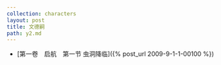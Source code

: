 ```yaml
---
collection: characters
layout: post
title: 文德嗣
path: y2.md
---
```


- [第一卷　启航　第一节 虫洞降临]({% post_url 2009-9-1-1-00100 %})
